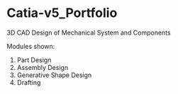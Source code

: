 # Catia-v5_Portfolio

3D CAD Design of Mechanical System and Components

Modules shown:
1. Part Design
2. Assembly Design
3. Generative Shape Design
4. Drafting

